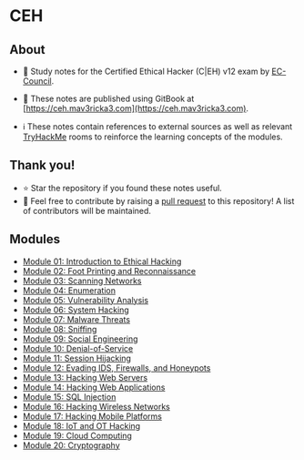 # CEH

## About
- :notebook: Study notes for the Certified Ethical Hacker (C|EH) v12 exam by [EC-Council](https://www.eccouncil.org).

- :rocket: These notes are published using GitBook at [https://ceh.mav3ricka3.com](https://ceh.mav3ricka3.com).

- :information_source: These notes contain references to external sources as well as relevant [TryHackMe](https://tryhackme.com) rooms to reinforce the learning concepts of the modules.

## Thank you!
- :star: Star the repository if you found these notes useful.
- :raised_hands: Feel free to contribute by raising a [pull request](https://github.com/mav3ricka3/CEH/pulls) to this repository! A list of contributors will be maintained.

## Modules

- [Module 01: Introduction to Ethical Hacking](module_01)
- [Module 02: Foot Printing and Reconnaissance](module_02)
- [Module 03: Scanning Networks](module_03)
- [Module 04: Enumeration](module_04)
- [Module 05: Vulnerability Analysis](module_05)
- [Module 06: System Hacking](module_06)
- [Module 07: Malware Threats](module_07)
- [Module 08: Sniffing](module_08)
- [Module 09: Social Engineering](module_09)
- [Module 10: Denial-of-Service](module_10)
- [Module 11: Session Hijacking](module_11)
- [Module 12: Evading IDS, Firewalls, and Honeypots](module_12)
- [Module 13: Hacking Web Servers](module_13)
- [Module 14: Hacking Web Applications](module_14)
- [Module 15: SQL Injection](module_15)
- [Module 16: Hacking Wireless Networks](module_16)
- [Module 17: Hacking Mobile Platforms](module_17)
- [Module 18: IoT and OT Hacking](module_18)
- [Module 19: Cloud Computing](module_19)
- [Module 20: Cryptography](module_20)
